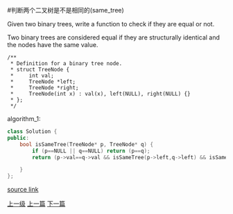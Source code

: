 #判断两个二叉树是不是相同的(same_tree)

Given two binary trees, write a function to check if they are equal or not.

Two binary trees are considered equal if they are structurally identical and the nodes have the same value.

```
/**
 * Definition for a binary tree node.
 * struct TreeNode {
 *     int val;
 *     TreeNode *left;
 *     TreeNode *right;
 *     TreeNode(int x) : val(x), left(NULL), right(NULL) {}
 * };
 */
```


algorithm_1:
```c++
class Solution {
public:
    bool isSameTree(TreeNode* p, TreeNode* q) {
        if (p==NULL || q==NULL) return (p==q);
        return (p->val==q->val && isSameTree(p->left,q->left) && isSameTree(p->right,q->right));

    }
};
```

[source link](https://leetcode.com/problems/same-tree/discuss/)









[上一级](base.md)
[上一篇](romanToInt.md)
[下一篇](search_for_a_range.md)
